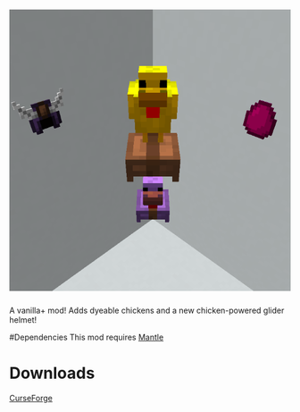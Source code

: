 ![Logo](logo.png)
==============

A vanilla+ mod!
Adds dyeable chickens and a new chicken-powered glider helmet!

#Dependencies
This mod requires [Mantle](https://curseforge.com/minecraft/mc-mods/mantle)

# Downloads
[CurseForge](https://curseforge.com/minecraft/mc-mods/chicken-hat/files)